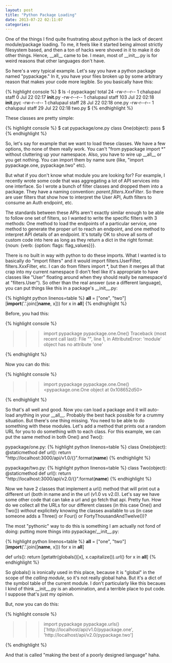 ```yaml
---
layout: post
title: "Python Package Loading"
date: 2013-07-22 02:11:07
categories: 
---
```


One of the things I find quite frustrating about python is the lack of decent module/package loading. To me, it feels like it started being almost strictly filesystem based, and then a ton of hacks were shoved in it to make it do other things. Hence, \_\_all\_\_ came to be. I mean, most of \_\_init\_\_.py is for weird reasons that other languages don't have.

So here's a very typical example. Let's say you have a python package named "pypackage." In it, you have your files broken up by some arbitrary reason that makes your code more legible. So you basically have this:

{% highlight console %}
$ ls -l pypackage/
total 24
-rw-r--r--  1 chalupaul  staff    0 Jul 22 02:17 __init__.py
-rw-r--r--  1 chalupaul  staff  103 Jul 22 02:18 __init__.pyc
-rw-r--r--  1 chalupaul  staff   28 Jul 22 02:18 one.py
-rw-r--r--  1 chalupaul  staff   29 Jul 22 02:18 two.py
$
{% endhighlight %}

These classes are pretty simple:

{% highlight console %}
$ cat pypackage/one.py
class One(object):
    pass
$
{% endhighlight %}

So, let's say for example that we want to load these classes. We have a few options, tho none of them really work. You can't "from pypackage import \*" without cluttering up your namespace. Also, you have to wire up \_\_all\_\_ or you get nothing. You can import them by name sure (like, "import pypackage.one, pypackage.two" etc). 

But what if you don't know what module you are looking for? For example, I recently wrote some code that was aggregating a lot of API services into one interface. So I wrote a bunch of filter classes and dropped them into a package. They have a naming convention: _parent.filters.XxxFilter_. So there are user filters that show how to interpret the User API, Auth filters to consume an Auth endpoint, etc. 

The standards between these APIs aren't exactly similar enough to be able to follow one set of filters, so I wanted to write the specific filters with 3 methods: One method to load the endpoints of a particular service, one method to generate the proper url to reach an endpoint, and one method to interpret API details of an endpoint. It's totally OK to shove all sorts of custom code into here as long as they return a dict in the right format: {noun: {verb: {option: flags: flag_values}}}.

There is no built in way with python to do these imports. What I wanted is to basically do "import filters" and it would import filters.UserFilter, filters.XxxFilter, etc. I can do from filters import \*, but then it merges all that crap into my current namespace (I don't feel like it's appropriate to have classes like "User" floating around when they should really be namespace'd at "filters.User"). So other than the real answer (use a different language), you can put things like this in a package's \_\_init\_\_.py:

{% highlight python linenos=table %}
__all__ = ["one", "two"]
[__import__('.'.join([__name__, x])) for x in __all__]
{% endhighlight %}

Before, you had this:

{% highlight console %}
>>> import pypackage
>>> pypackage.one.One()
Traceback (most recent call last):
  File "<stdin>", line 1, in <module>
AttributeError: 'module' object has no attribute 'one'
>>>
{% endhighlight %}

Now you can do this:

{% highlight console %}
>>> import pypackage
>>> pypackage.one.One()
<pypackage.one.One object at 0x108652d50>
>>>
{% endhighlight %}

So that's all well and good. Now you can load a package and it will auto-load anything in your \_\_all\_\_. Probably the best hack possible for a crummy situation. But there's one thing missing. You need to be able to do something with these modules. Let's add a method that prints out a random URL for you to do something with to each class. For this example, we can put the same method in both One() and Two():

pypackage/one.py:
{% highlight python linenos=table %}
class One(object):
    @staticmethod
    def url():
        return "http://localhost:3000/api/v1.0/{}".format(__name__)
{% endhighlight %}

pypackage/two.py:
{% highlight python linenos=table %}
class Two(object):
    @staticmethod
    def url():
        return "http://localhost:3000/api/v2.0/{}".format(__name__)
{% endhighlight %}

Now we have 2 classes that implement a url() method that will print out a different url (both in name and in the url (v1.0 vs v2.0). Let's say we have some other code that can take a url and go fetch that api. Pretty fun. How do we collect all the URLs for our different classes (in this case One() and Two()) _without_ explicitely knowing the classes available to us (in case someone adds a Three() or Four() or FortyThousandAndTwelve())?

The most "pythonic" way to do this is something I am actually not fond of doing: putting more things into pypackage/\_\_init\_\_.py:

{% highlight python linenos=table %}
__all__ = ["one", "two"]
[__import__('.'.join([__name__, x])) for x in __all__]

def urls():
    return [getattr(globals()[x], x.capitalize()).url()
            for x in __all__]
{% endhighlight %}

So globals() is ironically used in this place, because it is "global" in the scope of the _calling module_, so it's not really global haha. But it's a dict of the symbol table of the current module. I don't particularly like this becaues I kind of think \_\_init\_\_.py is an abomination, and a terrible place to put code. I suppose that's just my opinion.

But, now you can do this:

{% highlight console %}
>>> import pypackage
>>> pypackage.urls()
['http://localhost/api/v1.0/pypackage.one', 'http://localhost/api/v2.0/pypackage.two']
>>>
{% endhighlight %}

And that is called "making the best of a poorly designed language" haha.